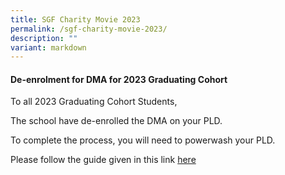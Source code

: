 ```yaml
---
title: SGF Charity Movie 2023
permalink: /sgf-charity-movie-2023/
description: ""
variant: markdown
---
```

#### De-enrolment for DMA for 2023 Graduating Cohort

To all 2023 Graduating Cohort Students,

The school have de-enrolled the DMA on your PLD. 

To complete the process, you will need to powerwash your PLD. 

Please follow the guide given in this link [here](/files/How_to_Powerwash_Chromebook.pdf)